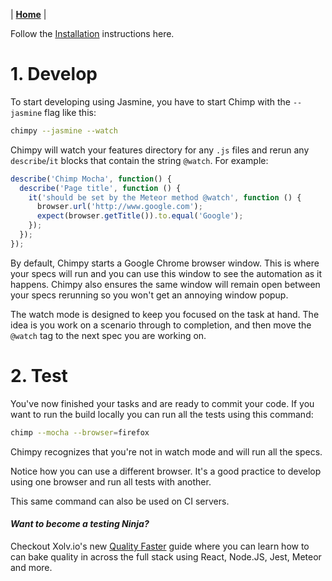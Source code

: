 | **[Home](/chimpy)** |

Follow the [Installation](/installation) instructions here.

# 1. Develop

To start developing using Jasmine, you have to start Chimp with the `--jasmine` flag like this:

```bash
chimpy --jasmine --watch
```

Chimpy will watch your features directory for any `.js` files and rerun any `describe`/`it` blocks  that contain the string `@watch`. For example:

```javascript
describe('Chimp Mocha', function() {
  describe('Page title', function () {
    it('should be set by the Meteor method @watch', function () {
      browser.url('http://www.google.com');
      expect(browser.getTitle()).to.equal('Google');
    });
  });
});
```

By default, Chimpy starts a Google Chrome browser window. This is where your specs will run and you can use this window to see the automation as it happens. Chimpy also ensures the same window will remain open between your specs rerunning so you won't get an annoying window popup. 

The watch mode is designed to keep you focused on the task at hand. The idea is you work on a scenario through to completion, and then move the `@watch` tag to the next spec you are working on.


# 2. Test

You've now finished your tasks and are ready to commit your code. If you want to run the build locally you can run all the tests using this command:

```bash
chimp --mocha --browser=firefox
```

Chimpy recognizes that you're not in watch mode and will run all the specs.

Notice how you can use a different browser. It's a good practice to develop using one browser and run all tests with another. 

This same command can also be used on CI servers.

#### *Want to become a testing Ninja?*

Checkout Xolv.io's new [Quality Faster](https://www.qualityfaster.com/?utm_source=XolvOSS&utm_medium=OSSDocs&utm_content=ChimpRM-Home&utm_campaign=QFLaunch) guide where you can learn how to can bake quality in across the full stack using React, Node.JS, Jest, Meteor and more.
